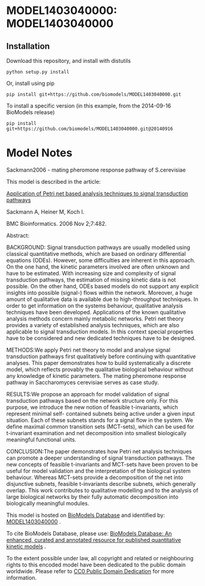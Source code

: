 # MODEL1403040000: MODEL1403040000

## Installation

Download this repository, and install with distutils

`python setup.py install`

Or, install using pip

`pip install git+https://github.com/biomodels/MODEL1403040000.git`

To install a specific version (in this example, from the 2014-09-16 BioModels release)

`pip install git+https://github.com/biomodels/MODEL1403040000.git@20140916`


# Model Notes


Sackmann2006 - mating pheromone response pathway of S.cerevisiae

This model is described in the article:

[Application of Petri net based analysis techniques to signal transduction
pathways](http://identifiers.org/pubmed/17081284)

Sackmann A, Heiner M, Koch I.

BMC Bioinformatics. 2006 Nov 2;7:482.

Abstract:

BACKGROUND: Signal transduction pathways are usually modelled using classical
quantitative methods, which are based on ordinary differential equations
(ODEs). However, some difficulties are inherent in this approach. On the one
hand, the kinetic parameters involved are often unknown and have to be
estimated. With increasing size and complexity of signal transduction
pathways, the estimation of missing kinetic data is not possible. On the other
hand, ODEs based models do not support any explicit insights into possible
(signal-) flows within the network. Moreover, a huge amount of qualitative
data is available due to high-throughput techniques. In order to get
information on the systems behaviour, qualitative analysis techniques have
been developed. Applications of the known qualitative analysis methods concern
mainly metabolic networks. Petri net theory provides a variety of established
analysis techniques, which are also applicable to signal transduction models.
In this context special properties have to be considered and new dedicated
techniques have to be designed.

METHODS:We apply Petri net theory to model and analyse signal transduction
pathways first qualitatively before continuing with quantitative analyses.
This paper demonstrates how to build systematically a discrete model, which
reflects provably the qualitative biological behaviour without any knowledge
of kinetic parameters. The mating pheromone response pathway in Saccharomyces
cerevisiae serves as case study.

RESULTS:We propose an approach for model validation of signal transduction
pathways based on the network structure only. For this purpose, we introduce
the new notion of feasible t-invariants, which represent minimal self-
contained subnets being active under a given input situation. Each of these
subnets stands for a signal flow in the system. We define maximal common
transition sets (MCT-sets), which can be used for t-invariant examination and
net decomposition into smallest biologically meaningful functional units.

CONCLUSION:The paper demonstrates how Petri net analysis techniques can
promote a deeper understanding of signal transduction pathways. The new
concepts of feasible t-invariants and MCT-sets have been proven to be useful
for model validation and the interpretation of the biological system
behaviour. Whereas MCT-sets provide a decomposition of the net into
disjunctive subnets, feasible t-invariants describe subnets, which generally
overlap. This work contributes to qualitative modelling and to the analysis of
large biological networks by their fully automatic decomposition into
biologically meaningful modules.

This model is hosted on [BioModels Database](http://www.ebi.ac.uk/biomodels/)
and identified by:
[MODEL1403040000](http://identifiers.org/biomodels.db/MODEL1403040000) .

To cite BioModels Database, please use: [BioModels Database: An enhanced,
curated and annotated resource for published quantitative kinetic
models](http://identifiers.org/pubmed/20587024) .

To the extent possible under law, all copyright and related or neighbouring
rights to this encoded model have been dedicated to the public domain
worldwide. Please refer to [CC0 Public Domain
Dedication](http://creativecommons.org/publicdomain/zero/1.0/) for more
information.



